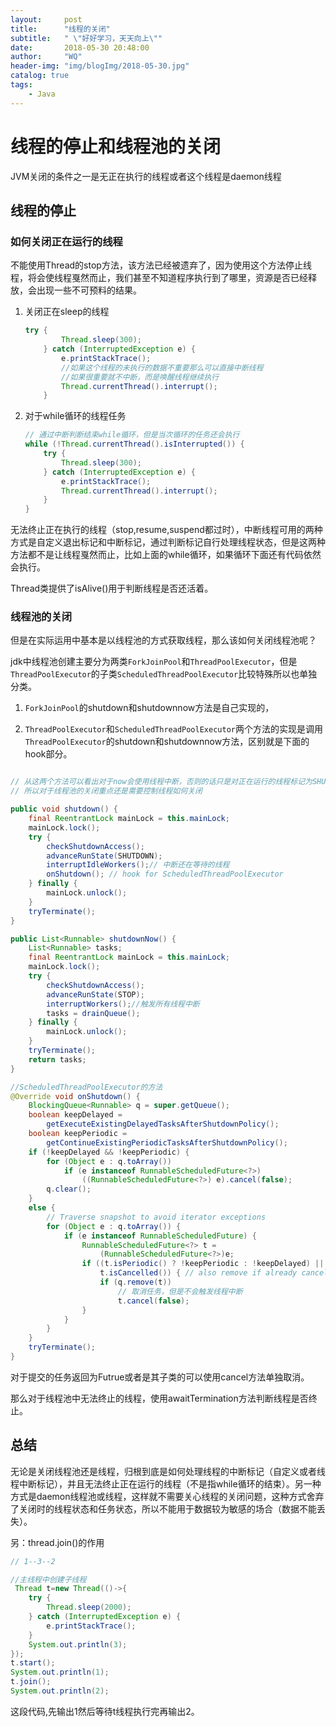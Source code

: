 ```yaml
---
layout:     post
title:      "线程的关闭"
subtitle:   " \"好好学习，天天向上\""
date:       2018-05-30 20:48:00
author:     "WQ"
header-img: "img/blogImg/2018-05-30.jpg"
catalog: true
tags:
    - Java
---
```



# 线程的停止和线程池的关闭

JVM关闭的条件之一是无正在执行的线程或者这个线程是daemon线程

## 线程的停止

### 如何关闭正在运行的线程

不能使用Thread的stop方法，该方法已经被遗弃了，因为使用这个方法停止线程，将会使线程戛然而止，我们甚至不知道程序执行到了哪里，资源是否已经释放，会出现一些不可预料的结果。

1. 关闭正在sleep的线程
    ```java
    try {
            Thread.sleep(300);
        } catch (InterruptedException e) {
            e.printStackTrace();
            //如果这个线程的未执行的数据不重要那么可以直接中断线程
            //如果很重要就不中断，而是唤醒线程继续执行
            Thread.currentThread().interrupt();
        }
    ```
1. 对于while循环的线程任务
    ```java
    // 通过中断判断结束while循环，但是当次循环的任务还会执行
    while (!Thread.currentThread().isInterrupted()) {
        try {
            Thread.sleep(300);
        } catch (InterruptedException e) {
            e.printStackTrace();
            Thread.currentThread().interrupt();
        }
    }
    ```

无法终止正在执行的线程（stop,resume,suspend都过时），中断线程可用的两种方式是自定义退出标记和中断标记，通过判断标记自行处理线程状态，但是这两种方法都不是让线程戛然而止，比如上面的while循环，如果循环下面还有代码依然会执行。

Thread类提供了isAlive()用于判断线程是否还活着。

### 线程池的关闭

但是在实际运用中基本是以线程池的方式获取线程，那么该如何关闭线程池呢？

jdk中线程池创建主要分为两类`ForkJoinPool`和`ThreadPoolExecutor`，但是`ThreadPoolExecutor`的子类`ScheduledThreadPoolExecutor`比较特殊所以也单独分类。

1. `ForkJoinPool`的shutdown和shutdownnow方法是自己实现的，



2. `ThreadPoolExecutor`和`ScheduledThreadPoolExecutor`两个方法的实现是调用`ThreadPoolExecutor`的shutdown和shutdownnow方法，区别就是下面的hook部分。
```java

// 从这两个方法可以看出对于now会使用线程中断，否则的话只是对正在运行的线程标记为SHUTDOWN状态，并尝试b标记为TERMINATE状态
// 所以对于线程池的关闭重点还是需要控制线程如何关闭

public void shutdown() {
    final ReentrantLock mainLock = this.mainLock;
    mainLock.lock();
    try {
        checkShutdownAccess();
        advanceRunState(SHUTDOWN);
        interruptIdleWorkers();// 中断还在等待的线程
        onShutdown(); // hook for ScheduledThreadPoolExecutor
    } finally {
        mainLock.unlock();
    }
    tryTerminate();
}

public List<Runnable> shutdownNow() {
    List<Runnable> tasks;
    final ReentrantLock mainLock = this.mainLock;
    mainLock.lock();
    try {
        checkShutdownAccess();
        advanceRunState(STOP);
        interruptWorkers();//触发所有线程中断
        tasks = drainQueue();
    } finally {
        mainLock.unlock();
    }
    tryTerminate();
    return tasks;
}

//ScheduledThreadPoolExecutor的方法
@Override void onShutdown() {
    BlockingQueue<Runnable> q = super.getQueue();
    boolean keepDelayed =
        getExecuteExistingDelayedTasksAfterShutdownPolicy();
    boolean keepPeriodic =
        getContinueExistingPeriodicTasksAfterShutdownPolicy();
    if (!keepDelayed && !keepPeriodic) {
        for (Object e : q.toArray())
            if (e instanceof RunnableScheduledFuture<?>)
                ((RunnableScheduledFuture<?>) e).cancel(false);
        q.clear();
    }
    else {
        // Traverse snapshot to avoid iterator exceptions
        for (Object e : q.toArray()) {
            if (e instanceof RunnableScheduledFuture) {
                RunnableScheduledFuture<?> t =
                    (RunnableScheduledFuture<?>)e;
                if ((t.isPeriodic() ? !keepPeriodic : !keepDelayed) ||
                    t.isCancelled()) { // also remove if already cancelled
                    if (q.remove(t))
                        // 取消任务，但是不会触发线程中断
                        t.cancel(false);
                }
            }
        }
    }
    tryTerminate();
}
```


对于提交的任务返回为Futrue或者是其子类的可以使用cancel方法单独取消。

那么对于线程池中无法终止的线程，使用awaitTermination方法判断线程是否终止。

## 总结

无论是关闭线程池还是线程，归根到底是如何处理线程的中断标记（自定义或者线程中断标记），并且无法终止正在运行的线程（不是指while循环的结束）。另一种方式是daemon线程池或线程，这样就不需要关心线程的关闭问题，这种方式舍弃了关闭时的线程状态和任务状态，所以不能用于数据较为敏感的场合（数据不能丢失）。

另：thread.join()的作用

```java
// 1--3--2

//主线程中创建子线程
 Thread t=new Thread(()->{
    try {
        Thread.sleep(2000);
    } catch (InterruptedException e) {
        e.printStackTrace();
    }
    System.out.println(3);
});
t.start();
System.out.println(1);
t.join();
System.out.println(2);

```

这段代码,先输出1然后等待t线程执行完再输出2。